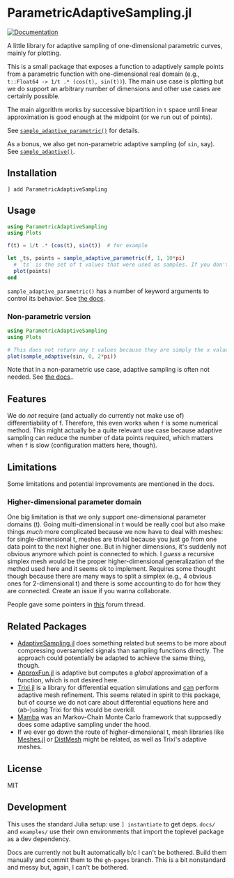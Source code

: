# ParametricAdaptiveSampling.jl

[![Documentation](https://img.shields.io/badge/docs-dev-blue.svg)](https://schuldenzucker.com/ParametricAdaptiveSampling.jl/)

A little library for adaptive sampling of one-dimensional parametric curves, mainly for plotting.

This is a small package that exposes a function to adaptively sample points from a parametric function with one-dimensional real domain (e.g., `t::Float64 -> 1/t .* (cos(t), sin(t))`). The main use case is plotting but we do support an arbitrary number of dimensions and other use cases are certainly possible.

The main algorithm works by successive bipartition in `t` space until linear approximation is good enough at the midpoint (or we run out of points).

See [`sample_adaptive_parametric()`](https://schuldenzucker.com/ParametricAdaptiveSampling.jl/api.html#ParametricAdaptiveSampling.sample_adaptive_parametric) for details.

As a bonus, we also get non-parametric adaptive sampling (of `sin`, say). See [`sample_adaptive()`](https://schuldenzucker.com/ParametricAdaptiveSampling.jl/api.html#ParametricAdaptiveSampling.sample_adaptive).

## Installation

```
] add ParametricAdaptiveSampling
```

## Usage

```julia
using ParametricAdaptiveSampling
using Plots

f(t) = 1/t .* (cos(t), sin(t))  # for example

let _ts, points = sample_adaptive_parametric(f, 1, 10*pi)
  # `ts` is the set of t values that were used as samples. If you don't need them, just ignore them.
  plot(points)
end
```

`sample_adaptive_parametric()` has a number of keyword arguments to control its behavior. See [the docs](https://schuldenzucker.com/ParametricAdaptiveSampling.jl/api.html#ParametricAdaptiveSampling.sample_adaptive_parametric).

### Non-parametric version

```julia
using ParametricAdaptiveSampling
using Plots

# This does not return any t values because they are simply the x values.
plot(sample_adaptive(sin, 0, 2*pi))
```

Note that in a non-parametric use case, adaptive sampling is often not needed. See [the docs](https://schuldenzucker.com/ParametricAdaptiveSampling.jl/api.html#ParametricAdaptiveSampling.sample_adaptive)..

## Features

We do _not_ require (and actually do currently not make use of) differentiability of f. Therefore, this even works when `f` is some numerical method. This might actually be a quite relevant use case because adaptive sampling can reduce the number of data points required, which matters when `f` is slow (configuration matters here, though).

## Limitations

Some limitations and potential improvements are mentioned in the docs.

### Higher-dimensional parameter domain

One big limitation is that we only support one-dimensional parameter domains (t). Going multi-dimensional in t would be really cool but also make things _much_ more complicated because we now have to deal with meshes: for single-dimensional t, meshes are trivial because you just go from one data point to the next higher one. But in higher dimensions, it's suddenly not obvious anymore which point is connected to which. I _guess_ a recursive simplex mesh would be the proper higher-dimensional generalization of the method used here and it seems ok to implement. Requires some thought though because there are many ways to split a simplex (e.g., 4 obvious ones for 2-dimensional t) and there is some accounting to do for how they are connected. Create an issue if you wanna collaborate.

People gave some pointers in [this](https://discourse.julialang.org/t/library-hunt-adaptive-sampling-for-parametric-plots/128448) forum thread.

## Related Packages

- [AdaptiveSampling.jl](https://github.com/iuliancioarca/AdaptiveSampling.jl) does something related but seems to be more about compressing oversampled signals than sampling functions directly. The approach could potentially be adapted to achieve the same thing, though.
- [ApproxFun.jl](https://github.com/JuliaApproximation/ApproxFun.jl) is adaptive but computes a _global_ approximation of a function, which is not desired here.
- [Trixi.jl](https://github.com/trixi-framework/Trixi.jl) is a library for differential equation simulations and [can](https://trixi-framework.github.io/TrixiDocumentation/stable/tutorials/adaptive_mesh_refinement/#adaptive_mesh_refinement) perform adaptive mesh refinement. This seems related in spirit to this package, but of course we do not care about differential equations here and (ab-)using Trixi for this would be overkill.
- [Mamba](https://github.com/brian-j-smith/Mamba.jl) was an Markov-Chain Monte Carlo framework that supposedly does some adaptive sampling under the hood.
- If we ever go down the route of higher-dimensional t, mesh libraries like [Meshes.jl](https://github.com/JuliaGeometry/Meshes.jl) or [DistMesh](https://github.com/precise-simulation/distmesh-julia?tab=readme-ov-file) might be related, as well as Trixi's adaptive meshes.

## License

MIT

## Development

This uses the standard Julia setup: use `] instantiate` to get deps. `docs/` and `examples/` use their own environments that import the toplevel package as a dev dependency.

Docs are currently not built automatically b/c I can't be bothered. Build them manually and commit them to the `gh-pages` branch. This is a bit nonstandard and messy but, again, I can't be bothered.


